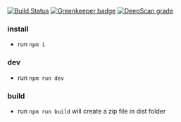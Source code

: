 [![Build Status](https://img.shields.io/travis/hiddout/hiddout-client.svg?branch=master&style=flat-square&logo=travis)](https://travis-ci.com/hiddout/hiddout-client)
[![Greenkeeper badge](https://badges.greenkeeper.io/hiddout/hiddout-client.svg?style=flat-square)](https://greenkeeper.io/)
[![DeepScan grade](https://deepscan.io/api/teams/4291/projects/6036/branches/48239/badge/grade.svg)](https://deepscan.io/dashboard#view=project&tid=4291&pid=6036&bid=48239)
### install
* run `npm i`
### dev
* run `npm run dev`
### build
* run `npm run build` will create a zip file in dist folder
